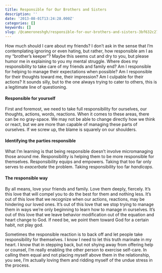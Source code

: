 ```yaml
---
title: Responsible for Our Brothers and Sisters
description: ''
date: '2013-08-01T13:24:28.000Z'
categories: []
keywords: []
slug: /@cameroneshgh/responsible-for-our-brothers-and-sisters-3bf632c2762d
---
```


How much should I care about my friends? I don’t ask in the sense that I’m contemplating ignoring or even hating, but rather, how responsible am I as my “brother’s keeper”? Maybe this seems cut and dry to you, but please humor me in explaining to you my mental struggle. Where does my responsibility to take care of my friends and family end? Am I responsible for helping to manage their expectations when possible? Am I responsible for their thoughts toward me, their impression? Am I culpable for their actions? It sounds silly, but to the one always trying to cater to others, this is a legitimate line of questioning.

#### Responsible for yourself

First and foremost, we need to take full responsibility for ourselves, our thoughts, actions, words, reactions. When it comes to these areas, there can be no gray-space. We may not be able to change directly how we think or react, but we are more than capable of managing these parts of ourselves. If we screw up, the blame is squarely on our shoulders.

#### Identifying the parties responsible

What I’m learning is that being responsible doesn’t involve micromanaging those around me. Responsibility is helping them to be more responsible for themselves. Responsibility equips and empowers. Taking that too far only serves to _exacerbate_ the problem. Taking responsibility too far _handicaps_.

#### The responsible way

By all means, love your friends and family. Love them deeply, fiercely. It’s this love that will compel you to do the best for them and nothing less. It’s out of this love that we recognize when our actions, reactions, may be hindering our loved ones. It’s out of this love that we stop trying to manage them in ways we’re only beginning to learn how to manage in ourselves. It’s out of this love that we leave behavior modification out of the equation and heart change to God. If need be, we point them toward God for a certain habit, not play god.

Sometimes the responsible reaction is to back off and let people take responsibility for themselves. I know I need to let this truth marinate in my heart. I know that in stepping back, but not shying away from offering help or counsel, I’m really enabling the other person to exercise self-care. In calling them equal and not placing myself above them in the relationship, you see, I’m actually loving them and ridding myself of the undue stress in the process.